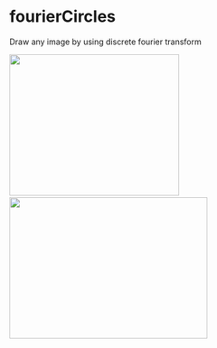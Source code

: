 # fourierCircles
Draw any image by using discrete fourier transform

<img src="https://github.com/shlomip100/fourierCircles/blob/main/Examples/photos/elephant.jpg" width="300" height="250" />
<img src="https://image.flaticon.com/icons/png/512/98/98673.png" width="10" height="20" /><img src="https://github.com/shlomip100/fourierCircles/blob/main/Examples/gifs/elephant.gif" width="350" height="250" />
